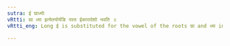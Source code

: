 ```yaml
---
sutra: ई घ्राध्मोः
vRtti: घ्रा ध्मा इत्येतयोर्यङि परत ईकारादेशो भवति ॥
vRtti_eng: Long ई is substituted for the vowel of the roots घ्रा and ध्मा in the Intensive.

---
```

